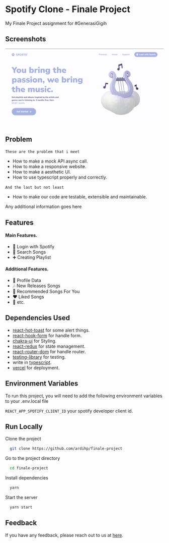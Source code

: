 
# Spotify Clone - Finale Project

My Finale Project assignment for #GenerasiGigih

## Screenshots

![App Screenshot](.\public\images\readme.png)

## Problem

`These are the problem that i meet`
- How to make a mock API async call.
- How to make a responsive website.
- How to make a aesthetic UI.
- How to use typescript properly and correctly.

`And the last but not least`
- How to make our code are testable, extensible and maintainable.

Any additional information goes here

  ## Features

#### Main Features.
- 🔐 Login with Spotify
- 🔎 Search Songs
- ➕ Creating Playlist
#### Additional Features.
- 👀 Profile Data
- 🎶 New Releases Songs
- 📔 Recommended Songs For You
- ❤ Liked Songs
- 💫 etc.
  
## Dependencies Used

- [react-hot-toast](https://react-hot-toast.com) for some alert things.
- [react-hook-form](https://react-hook-form.com) for handle form.
- [chakra-ui](https://chakra-ui.com) for Styling.
- [react-redux](https://react-redux.js.org) for state management.
- [react-router-dom](https://reactrouter.com/web/guides/quick-start) for handle router.
- [testing-library](https://testing-library.com) for testing.
- write in [typescript](https://typescriptlang.org/).
- [vercel](https://vercel.com) for deployment.

## Environment Variables

To run this project, you will need to add the following environment variables to your .env.local file

`REACT_APP_SPOTIFY_CLIENT_ID` your spotify developer client id.

  
## Run Locally

Clone the project

```bash
  git clone https://github.com/ardihp/finale-project
```

Go to the project directory

```bash
  cd finale-project
```

Install dependencies

```bash
  yarn
```

Start the server

```bash
  yarn start
```

  
## Feedback

If you have any feedback, please reach out to us at [here](https://github.com/ardihp/finale-project/issues).

  